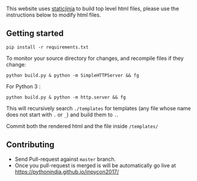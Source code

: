 This website uses [staticjinja](https://staticjinja.readthedocs.org/) to build top level html files, please use the instructions below to modify html files.

## Getting started

```
pip install -r requirements.txt
```

To monitor your source directory for changes, and recompile files if they change:

```
python build.py & python -m SimpleHTTPServer && fg
```

For Python 3 : 
```
python build.py & python -m http.server && fg
```

This will recursively search `./templates` for templates (any file whose name does not start with `.` or `_`) and build them to `.`.

Commit both the rendered html and the file inside `/templates/`


## Contributing

- Send Pull-request against `master` branch.
- Once you pull-request is merged is will be automatically go live at https://pythonindia.github.io/inpycon2017/
